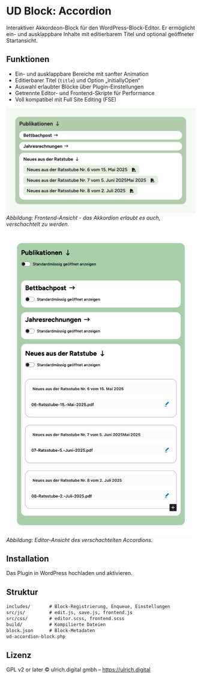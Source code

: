 # UD Block: Accordion

Interaktiver Akkordeon-Block für den WordPress-Block-Editor.
Er ermöglicht ein- und ausklappbare Inhalte mit editierbarem Titel und optional geöffneter Startansicht.

## Funktionen
- Ein- und ausklappbare Bereiche mit sanfter Animation
- Editierbarer Titel (`title`) und Option „initiallyOpen“
- Auswahl erlaubter Blöcke über Plugin-Einstellungen
- Getrennte Editor- und Frontend-Skripte für Performance
- Voll kompatibel mit Full Site Editing (FSE)

![Frontend-Ansicht](./assets/verschachteltes_accordion.jpg)
*Abbildung: Frontend-Ansicht - das Akkordion erlaubt es auch, verschachtelt zu werden.*

![Editor-Ansicht](./assets/accordion_versachachtelt_backend.jpg)
*Abbildung: Editor-Ansicht des verschachtelten Accordions.*


## Installation
Das Plugin in WordPress hochladen und aktivieren.

## Struktur
```
includes/       # Block-Registrierung, Enqueue, Einstellungen
src/js/         # edit.js, save.js, frontend.js
src/css/        # editor.scss, frontend.scss
build/          # Kompilierte Dateien
block.json      # Block-Metadaten
ud-accordion-block.php
```

## Lizenz
GPL v2 or later
© ulrich.digital gmbh – https://ulrich.digital

<!--
Interne Verwendung:
Eingesetzt in den Projekten
- illgau.ch
- schule.illgau.ch
- bbzg.ch
-->
